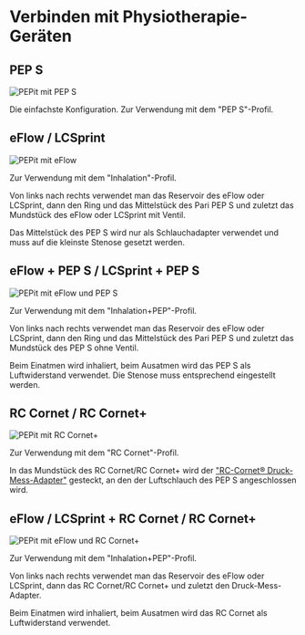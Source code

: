 # Verbinden mit Physiotherapie-Geräten

## PEP S

![PEPit mit PEP S](https://raw.githubusercontent.com/Dakkaron/T-HMI-PEPmonitor/refs/heads/main/docs/images/peps.jpg)

Die einfachste Konfiguration. Zur Verwendung mit dem "PEP S"-Profil.

## eFlow / LCSprint

![PEPit mit eFlow](https://raw.githubusercontent.com/Dakkaron/T-HMI-PEPmonitor/refs/heads/main/docs/images/eflow.jpg)

Zur Verwendung mit dem "Inhalation"-Profil.

Von links nach rechts verwendet man das Reservoir des eFlow oder LCSprint, dann den Ring und das Mittelstück des Pari PEP S und zuletzt das Mundstück des eFlow oder LCSprint mit Ventil.

Das Mittelstück des PEP S wird nur als Schlauchadapter verwendet und muss auf die kleinste Stenose gesetzt werden.

## eFlow + PEP S / LCSprint + PEP S

![PEPit mit eFlow und PEP S](https://raw.githubusercontent.com/Dakkaron/T-HMI-PEPmonitor/refs/heads/main/docs/images/eflow_peps.jpg)

Zur Verwendung mit dem "Inhalation+PEP"-Profil.

Von links nach rechts verwendet man das Reservoir des eFlow oder LCSprint, dann den Ring und das Mittelstück des Pari PEP S und zuletzt das Mundstück des PEP S ohne Ventil.

Beim Einatmen wird inhaliert, beim Ausatmen wird das PEP S als Luftwiderstand verwendet. Die Stenose muss entsprechend eingestellt werden.

## RC Cornet / RC Cornet+

![PEPit mit RC Cornet+](https://raw.githubusercontent.com/Dakkaron/T-HMI-PEPmonitor/refs/heads/main/docs/images/peps.jpg)

Zur Verwendung mit dem "RC Cornet"-Profil.

In das Mundstück des RC Cornet/RC Cornet+ wird der ["RC-Cornet® Druck-Mess-Adapter"](https://www.cegla.de/produkte/zubehoer/) gesteckt, an den der Luftschlauch des PEP S angeschlossen wird.

## eFlow / LCSprint + RC Cornet / RC Cornet+

![PEPit mit eFlow und RC Cornet+](https://raw.githubusercontent.com/Dakkaron/T-HMI-PEPmonitor/refs/heads/main/docs/images/eflow_peps.jpg)

Zur Verwendung mit dem "Inhalation+PEP"-Profil.

Von links nach rechts verwendet man das Reservoir des eFlow oder LCSprint, dann das RC Cornet/RC Cornet+ und zuletzt den Druck-Mess-Adapter.

Beim Einatmen wird inhaliert, beim Ausatmen wird das RC Cornet als Luftwiderstand verwendet.
